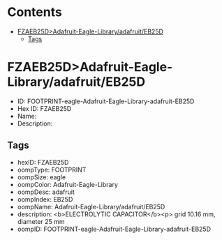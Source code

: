 



Contents
========

* [FZAEB25D>Adafruit-Eagle-Library/adafruit/EB25D](#fzaeb25dadafruit-eagle-libraryadafruiteb25d)
	* [Tags](#tags)

# FZAEB25D>Adafruit-Eagle-Library/adafruit/EB25D

- ID: FOOTPRINT-eagle-Adafruit-Eagle-Library-adafruit-EB25D
- Hex ID: FZAEB25D
- Name: 
- Description: 

## Tags

- hexID: FZAEB25D
- oompType: FOOTPRINT
- oompSize: eagle
- oompColor: Adafruit-Eagle-Library
- oompDesc: adafruit
- oompIndex: EB25D
- oompName: Adafruit-Eagle-Library/adafruit/EB25D
- description: &lt;b&gt;ELECTROLYTIC CAPACITOR&lt;/b&gt;&lt;p&gt;
grid 10.16 mm, diameter 25 mm
- oompID: FOOTPRINT-eagle-Adafruit-Eagle-Library-adafruit-EB25D

